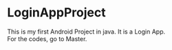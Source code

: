 # LoginAppProject
This is my first Android Project in java. It is a Login App.
<br>
For the codes, go to Master.
